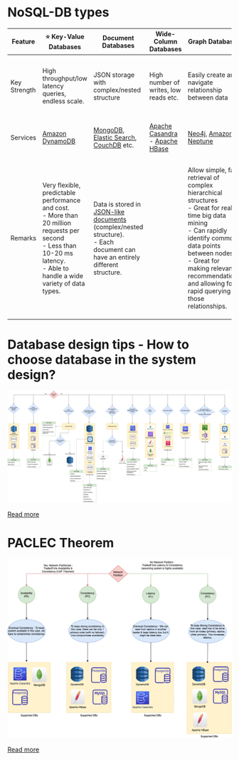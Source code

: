 # NoSQL-DB types

| Feature      | :star: Key-Value Databases                                                                                                                                                            | Document Databases                                                                                                                                                        | Wide-Column Databases                                                                               | Graph Databases                                                                                                                                                                                                                                                               | [Time-Series DB](TimeSeriesDB)                                                                | [In-Memory](../In-Memory-DB)                                                                                                                                                                                  | Ledger                                                                                                         |
|--------------|---------------------------------------------------------------------------------------------------------------------------------------------------------------------------------------|---------------------------------------------------------------------------------------------------------------------------------------------------------------------------|-----------------------------------------------------------------------------------------------------|-------------------------------------------------------------------------------------------------------------------------------------------------------------------------------------------------------------------------------------------------------------------------------|-----------------------------------------------------------------------------------------------|---------------------------------------------------------------------------------------------------------------------------------------------------------------------------------------------------------------|----------------------------------------------------------------------------------------------------------------|
| Key Strength | High throughput/low latency queries, endless scale.                                                                                                                                   | JSON storage with complex/nested structure                                                                                                                                | High number of writes, low reads etc.                                                               | Easily create and navigate relationship between data                                                                                                                                                                                                                          | Collect, store and process data sequenced by time.                                            | Query by key with microsecond latency                                                                                                                                                                         | Collect, Immutable and verifiable history of changes to app data.                                              |
| Services     | [Amazon DynamoDB](../../2_AWSServices/6_DatabaseServices/AmazonDynamoDB/Readme.md)                                                                                                    | [MongoDB](DocumentDB/MongoDB/Readme.md), [Elastic Search](../Search-Databases/ElasticSearch), [CouchDB](https://couchdb.apache.org) etc.                                             | [Apache Casandra](WideColumnDB/ApacheCasandra.md)<br/>- [Apache HBase](WideColumnDB/ApacheHBase.md) | [Neo4j](GraphDB/Neo4j.md), [Amazon Neptune](../../2_AWSServices/6_DatabaseServices/AmazonNeptune.md)                                                                                                                                                                          | [InfluxDB](TimeSeriesDB/InfluxDB.md), [Amazon Timestream](https://aws.amazon.com/timestream/) | [Redis](../In-Memory-DB/Redis/Readme.md), [Amazon Elastic Cache](../../2_AWSServices/6_DatabaseServices/AmazonElasticCache/Readme.md)                                                                         | [Amazon Quantum Ledger Database (QLDB)](../../2_AWSServices/6_DatabaseServices/AmazonQuantumLedgerDatabase.md) |
| Remarks      | Very flexible, predictable performance and cost.<br/>- More than 20 million requests per second <br/>- Less than 10-20 ms latency.<br/>- Able to handle a wide variety of data types. | Data is stored in [JSON-like documents](https://aws.amazon.com/nosql/document/) (complex/nested structure).<br/>- Each document can have an entirely different structure. |                                                                                                     | Allow simple, fast retrieval of complex hierarchical structures<br/>- Great for real-time big data mining<br/>- Can rapidly identify common data points between nodes<br/>- Great for making relevant recommendations and allowing for rapid querying of those relationships. |                                                                                               | Support the most demanding applications requiring sub-millisecond response times<br/>- Great for caching, gaming, and session store<br/>- Adapt to changes in demands by scaling out and in without downtime. |                                                                                                                |

# Database design tips - How to choose database in the system design?

![](../assets/DecideDatabase.drawio.png)

[Read more](../../DatabaseDesignTips.md)

# PACLEC Theorem

![](../Glossaries/PACELCTheorem/PACELC_Diagram.drawio.png)

[Read more](../Glossaries/PACELCTheorem/Readme.md)